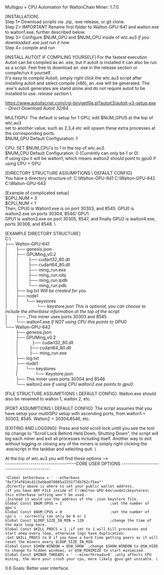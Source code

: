 Multigpu + CPU Automation for WaltonChain Miner: 1.7.0

[INSTALLATION]  \
Step 1> Download scripts via .zip, .exe release, or git clone.  \
Step 2> *IMPORTANT* Rename first folder to Walton-GPU-641 and walton.exe to walton1.exe, further described below.  \
Step 3> Configure $NUM_GPU and $NUM_CPU inside of wtc.au3 *if you downloaded .exe just run it now* \
Step 4> compile and run  

[INSTALL AUTOIT IF COMPILING YOURSELF]
For the fastest execution Autoit can be compiled as an .exe, but if autoit is installed it can also be run as a script. 
Feel free to download an .exe in the release section or compile/run it yourself. \
It's easy to compile Autoit, simply right click the wtc.au3 script after installing autoit and select compile (x86), an .exe will be generated.
The .exe's autoit generates are stand alone and do not require autoit to be installed to use. *release section* \

https://www.autoitscript.com/cgi-bin/getfile.pl?autoit3/autoit-v3-setup.exe - *Direct Download Autoit 32/64*

MULTIGPU: The default is setup for 1 GPU, edit $NUM_GPUS at the top of wtc.au3 \
set to another value, such as 2,3,4 etc will spawn these extra processes at the corresponding ports.  \
$NUM_GPU Default Configuration: 1  

CPU: SET $NUM_CPU's to 1 in the top of wtc.au3.  \
$NUM_CPU Default Configuration: 0 (Currently can only be 1 or 0)  \
If using cpu it will be walton1, which means walton2 should point to gpu0 if using CPU + GPU

[DIRECTORY STRUCTURE ASSUMPTIONS \ DEFAULT CONFIG]  
You have a directory structure of:
C:\Walton-GPU-641
C:\Walton-GPU-642
C:\Walton-GPU-643 

[Example of complicated setup] \
$GPU_NUM = 3 \
$CPU_NUM = 1 \
Then, CPU0 is Walton1.exe is on port 30303, and 8545.  GPU0 is walton2.exe on ports 30304, 8546/ GPU1. \
GPU1 is walton3.exe on port 30305, 8547, and finally GPU2 is walton4.exe, ports 30306, and 8548. \

[EXAMPLE DIRECTORY STRUCTURE]  \
C:\  \
├── Walton-GPU-641  \
│       ├── genesis.json  \
│       ├── GPUMing_v0.2     
│       │        ├── cudart32_80.dll  \
│       │        ├── cudart64_80.dll  \
│       │        ├── ming_run.exe   
│       │        ├── ming_run.iobj  \
│       │        ├── ming_run.ipdb   
│       │        └── ming_run.pdb  \
│       ├── log.txt   *Will be created for you*  \
│       ├── node1  \
│       │      └── keystores  \
│       │                   └── keystore.json *This is optional, you can choose to include the etherbase information at the top of the script*  \
│       ├── _This miner uses ports 30303 and 8545  \
│       └── walton1.exe  *If NOT using CPU this points to GPU0*  \
└── Walton-GPU-642   
         ├── genesis.json  \
         ├── GPUMing_v0.2   
         │            ├── cudart32_80.dll  \
         │         ├── cudart64_80.dll  \
         │         ├── ming_run.exe  \
         ├── log.txt  \
         ├── node1  \
         │      └── keystores   
         |                   └── Keystore.json  \
         ├── This miner uses ports 30304 and 8546  \
         └── walton2.exe  *If using CPU walton2.exe points to gpu0.*

[FILE STRUCTURE ASSUMPTIONS \ DEFAULT CONFIG]:
Walton.exe should also be renamed to walton 1, walton 2, etc.

[PORT ASSUMPTIONS \ DEFAULT CONFIG]:
The script assumes that you have setup your multiGPU setup with ascending ports, from walton1 = 30303, 8545.  Walton2 = 30304,8546, etc.

[EXITING AND LOGGING]:
Press and hold scroll lock untill you see the tool tip change to "Scroll Lock Behind Held Down, Shutting Down", the script will log each miner and exit all processes including itself.
Another way to exit without logging or closing any of the miners is simply right clicking the .exe/script in the taskbar and selecting quit. \


At the top of wtc.au3 you will find these options --> \
------------------------------------CORE USER OPTIONS ------------------------------------------
```autoit
'Global $etherbase = ' --etherbase "0xf3faf814cd115ebba078085a3331774b762cf5ee"'
;Directly above is where to set your public wallet address.
;If you have ANY FILE inside of C:\Walton-GPU-64x\node1\keystores\ this etherbase setting won't be used.
;Instead it would use the address of the .json keystore file.
Global Const $NUM_GPUS = 1                      ;set the number of gpu's
Global Const $NUM_CPUS = 0                      ;set the number of cpu's -- currently can only be 0 or 1
Global Const $LOOP_SIZE_IN_MIN = 120            ;change the time of the main loop here.
Global Const $KILL_PROCS = 1 ;if set to 1 will kill processes and start anew every loop, otherwise logs have duplication.
;Set $KILL_PROCS to 0 if you have a hard time getting peers as it will reset the miners every $LOOP_SIZE_IN_MIN
Global Const $SHOW_WINDOW = @SW_SHOW  ;change $SHOW_WINDOW to @SW_HIDE to change to hidden windows, or @SW_MINIMIZE to start minimized.
Global Const $MINER_THREADS = ' --minerthreads=8' ;only affects CPU mining, the more your crush your cpu, more likely gpus get unstable. \
```

0.6 Goals: Better user interface.



